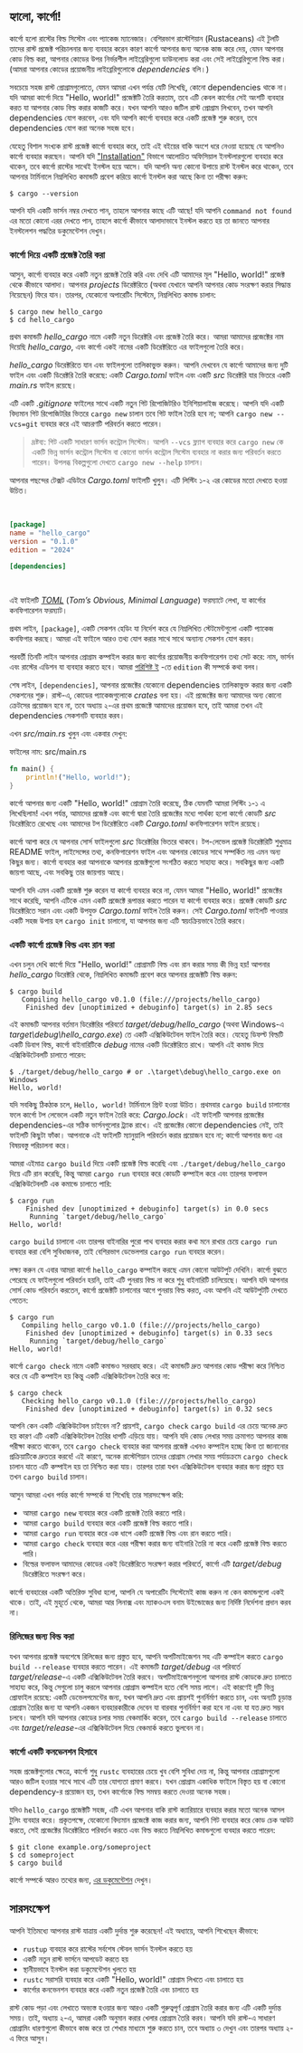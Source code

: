 ## হ্যালো, কার্গো!

কার্গো হলো রাস্টের বিল্ড সিস্টেম এবং প্যাকেজ ম্যানেজার। বেশিরভাগ রাস্টেশিয়ান (Rustaceans) এই টুলটি তাদের রাস্ট প্রজেক্ট পরিচালনার জন্য ব্যবহার করেন কারণ কার্গো আপনার জন্য অনেক কাজ করে দেয়, যেমন আপনার কোড বিল্ড করা, আপনার কোডের উপর নির্ভরশীল লাইব্রেরিগুলো ডাউনলোড করা এবং সেই লাইব্রেরিগুলো বিল্ড করা। (আমরা আপনার কোডের প্রয়োজনীয় লাইব্রেরিগুলোকে _dependencies_ বলি।)

সবচেয়ে সহজ রাস্ট প্রোগ্রামগুলোতে, যেমন আমরা এখন পর্যন্ত যেটি লিখেছি, কোনো dependencies থাকে না। যদি আমরা কার্গো দিয়ে "Hello, world!" প্রজেক্টটি তৈরি করতাম, তবে এটি কেবল কার্গোর সেই অংশটি ব্যবহার করত যা আপনার কোড বিল্ড করার কাজটি করে। যখন আপনি আরও জটিল রাস্ট প্রোগ্রাম লিখবেন, তখন আপনি dependencies যোগ করবেন, এবং যদি আপনি কার্গো ব্যবহার করে একটি প্রজেক্ট শুরু করেন, তবে dependencies যোগ করা অনেক সহজ হবে।

যেহেতু বিশাল সংখ্যক রাস্ট প্রজেক্ট কার্গো ব্যবহার করে, তাই এই বইয়ের বাকি অংশে ধরে নেওয়া হয়েছে যে আপনিও কার্গো ব্যবহার করছেন। আপনি যদি ["Installation"][installation]<!-- ignore --> বিভাগে আলোচিত অফিসিয়াল ইনস্টলারগুলো ব্যবহার করে থাকেন, তবে কার্গো রাস্টের সাথেই ইনস্টল হয়ে আসে। যদি আপনি অন্য কোনো উপায়ে রাস্ট ইনস্টল করে থাকেন, তবে আপনার টার্মিনালে নিম্নলিখিত কমান্ডটি প্রবেশ করিয়ে কার্গো ইনস্টল করা আছে কিনা তা পরীক্ষা করুন:

```console
$ cargo --version
```

আপনি যদি একটি ভার্সন নম্বর দেখতে পান, তাহলে আপনার কাছে এটি আছে! যদি আপনি `command not found` এর মতো কোনো এরর দেখতে পান, তাহলে কার্গো কীভাবে আলাদাভাবে ইনস্টল করতে হয় তা জানতে আপনার ইনস্টলেশন পদ্ধতির ডকুমেন্টেশন দেখুন।

### কার্গো দিয়ে একটি প্রজেক্ট তৈরি করা

আসুন, কার্গো ব্যবহার করে একটি নতুন প্রজেক্ট তৈরি করি এবং দেখি এটি আমাদের মূল "Hello, world!" প্রজেক্ট থেকে কীভাবে আলাদা। আপনার _projects_ ডিরেক্টরিতে (অথবা যেখানে আপনি আপনার কোড সংরক্ষণ করার সিদ্ধান্ত নিয়েছেন) ফিরে যান। তারপর, যেকোনো অপারেটিং সিস্টেমে, নিম্নলিখিত কমান্ড চালান:

```console
$ cargo new hello_cargo
$ cd hello_cargo
```

প্রথম কমান্ডটি _hello_cargo_ নামে একটি নতুন ডিরেক্টরি এবং প্রজেক্ট তৈরি করে। আমরা আমাদের প্রজেক্টের নাম দিয়েছি _hello_cargo_, এবং কার্গো একই নামের একটি ডিরেক্টরিতে এর ফাইলগুলো তৈরি করে।

_hello_cargo_ ডিরেক্টরিতে যান এবং ফাইলগুলো তালিকাভুক্ত করুন। আপনি দেখবেন যে কার্গো আমাদের জন্য দুটি ফাইল এবং একটি ডিরেক্টরি তৈরি করেছে: একটি _Cargo.toml_ ফাইল এবং একটি _src_ ডিরেক্টরি যার ভিতরে একটি _main.rs_ ফাইল রয়েছে।

এটি একটি _.gitignore_ ফাইলের সাথে একটি নতুন গিট রিপোজিটরিও ইনিশিয়ালাইজ করেছে। আপনি যদি একটি বিদ্যমান গিট রিপোজিটরির ভিতরে `cargo new` চালান তবে গিট ফাইল তৈরি হবে না; আপনি `cargo new --vcs=git` ব্যবহার করে এই আচরণটি পরিবর্তন করতে পারেন।

> দ্রষ্টব্য: গিট একটি সাধারণ ভার্সন কন্ট্রোল সিস্টেম। আপনি `--vcs` ফ্ল্যাগ ব্যবহার করে `cargo new` কে একটি ভিন্ন ভার্সন কন্ট্রোল সিস্টেম বা কোনো ভার্সন কন্ট্রোল সিস্টেম ব্যবহার না করার জন্য পরিবর্তন করতে পারেন। উপলব্ধ বিকল্পগুলো দেখতে `cargo new --help` চালান।

আপনার পছন্দের টেক্সট এডিটরে _Cargo.toml_ ফাইলটি খুলুন। এটি লিস্টিং ১-২ এর কোডের মতো দেখতে হওয়া উচিত।

<Listing number="1-2" file-name="Cargo.toml" caption="`cargo new` দ্বারা তৈরি *Cargo.toml* ফাইলের বিষয়বস্তু">

```toml
[package]
name = "hello_cargo"
version = "0.1.0"
edition = "2024"

[dependencies]
```

</Listing>

এই ফাইলটি [_TOML_][toml]<!-- ignore --> (_Tom’s Obvious, Minimal Language_) ফরম্যাটে লেখা, যা কার্গোর কনফিগারেশন ফরম্যাট।

প্রথম লাইন, `[package]`, একটি সেকশন হেডিং যা নির্দেশ করে যে নিম্নলিখিত স্টেটমেন্টগুলো একটি প্যাকেজ কনফিগার করছে। আমরা এই ফাইলে আরও তথ্য যোগ করার সাথে সাথে অন্যান্য সেকশন যোগ করব।

পরবর্তী তিনটি লাইন আপনার প্রোগ্রাম কম্পাইল করার জন্য কার্গোর প্রয়োজনীয় কনফিগারেশন তথ্য সেট করে: নাম, ভার্সন এবং রাস্টের এডিশন যা ব্যবহার করতে হবে। আমরা [পরিশিষ্ট ই][appendix-e]<!-- ignore --> -তে `edition` কী সম্পর্কে কথা বলব।

শেষ লাইন, `[dependencies]`, আপনার প্রজেক্টের যেকোনো dependencies তালিকাভুক্ত করার জন্য একটি সেকশনের শুরু। রাস্ট-এ, কোডের প্যাকেজগুলোকে _crates_ বলা হয়। এই প্রজেক্টের জন্য আমাদের অন্য কোনো ক্রেটসের প্রয়োজন হবে না, তবে অধ্যায় ২-এর প্রথম প্রজেক্টে আমাদের প্রয়োজন হবে, তাই আমরা তখন এই dependencies সেকশনটি ব্যবহার করব।

এখন _src/main.rs_ খুলুন এবং একবার দেখুন:

<span class="filename">ফাইলের নাম: src/main.rs</span>

```rust
fn main() {
    println!("Hello, world!");
}
```

কার্গো আপনার জন্য একটি "Hello, world!" প্রোগ্রাম তৈরি করেছে, ঠিক যেমনটি আমরা লিস্টিং ১-১ এ লিখেছিলাম! এখন পর্যন্ত, আমাদের প্রজেক্ট এবং কার্গো দ্বারা তৈরি প্রজেক্টের মধ্যে পার্থক্য হলো কার্গো কোডটি _src_ ডিরেক্টরিতে রেখেছে এবং আমাদের টপ ডিরেক্টরিতে একটি _Cargo.toml_ কনফিগারেশন ফাইল রয়েছে।

কার্গো আশা করে যে আপনার সোর্স ফাইলগুলো _src_ ডিরেক্টরির ভিতরে থাকবে। টপ-লেভেল প্রজেক্ট ডিরেক্টরিটি শুধুমাত্র README ফাইল, লাইসেন্সের তথ্য, কনফিগারেশন ফাইল এবং আপনার কোডের সাথে সম্পর্কিত নয় এমন অন্য কিছুর জন্য। কার্গো ব্যবহার করা আপনাকে আপনার প্রজেক্টগুলো সংগঠিত করতে সাহায্য করে। সবকিছুর জন্য একটি জায়গা আছে, এবং সবকিছু তার জায়গায় আছে।

আপনি যদি এমন একটি প্রজেক্ট শুরু করেন যা কার্গো ব্যবহার করে না, যেমন আমরা "Hello, world!" প্রজেক্টের সাথে করেছি, আপনি এটিকে এমন একটি প্রজেক্টে রূপান্তর করতে পারেন যা কার্গো ব্যবহার করে। প্রজেক্ট কোডটি _src_ ডিরেক্টরিতে সরান এবং একটি উপযুক্ত _Cargo.toml_ ফাইল তৈরি করুন। সেই _Cargo.toml_ ফাইলটি পাওয়ার একটি সহজ উপায় হল `cargo init` চালানো, যা আপনার জন্য এটি স্বয়ংক্রিয়ভাবে তৈরি করবে।

### একটি কার্গো প্রজেক্ট বিল্ড এবং রান করা

এখন চলুন দেখি কার্গো দিয়ে "Hello, world!" প্রোগ্রামটি বিল্ড এবং রান করার সময় কী ভিন্ন হয়! আপনার _hello_cargo_ ডিরেক্টরি থেকে, নিম্নলিখিত কমান্ডটি প্রবেশ করে আপনার প্রজেক্টটি বিল্ড করুন:

```console
$ cargo build
   Compiling hello_cargo v0.1.0 (file:///projects/hello_cargo)
    Finished dev [unoptimized + debuginfo] target(s) in 2.85 secs
```

এই কমান্ডটি আপনার বর্তমান ডিরেক্টরির পরিবর্তে _target/debug/hello_cargo_ (অথবা Windows-এ _target\debug\hello_cargo.exe_) তে একটি এক্সিকিউটেবল ফাইল তৈরি করে। যেহেতু ডিফল্ট বিল্ডটি একটি ডিবাগ বিল্ড, কার্গো বাইনারিটিকে _debug_ নামের একটি ডিরেক্টরিতে রাখে। আপনি এই কমান্ড দিয়ে এক্সিকিউটেবলটি চালাতে পারেন:

```console
$ ./target/debug/hello_cargo # or .\target\debug\hello_cargo.exe on Windows
Hello, world!
```

যদি সবকিছু ঠিকঠাক চলে, `Hello, world!` টার্মিনালে প্রিন্ট হওয়া উচিত। প্রথমবার `cargo build` চালানোর ফলে কার্গো টপ লেভেলে একটি নতুন ফাইল তৈরি করে: _Cargo.lock_। এই ফাইলটি আপনার প্রজেক্টের dependencies-এর সঠিক ভার্সনগুলোর ট্র্যাক রাখে। এই প্রজেক্টের কোনো dependencies নেই, তাই ফাইলটি কিছুটা ফাঁকা। আপনাকে এই ফাইলটি ম্যানুয়ালি পরিবর্তন করার প্রয়োজন হবে না; কার্গো আপনার জন্য এর বিষয়বস্তু পরিচালনা করে।

আমরা এইমাত্র `cargo build` দিয়ে একটি প্রজেক্ট বিল্ড করেছি এবং `./target/debug/hello_cargo` দিয়ে এটি রান করেছি, কিন্তু আমরা `cargo run` ব্যবহার করে কোডটি কম্পাইল করে এবং তারপর ফলাফল এক্সিকিউটেবলটি এক কমান্ডে চালাতে পারি:

```console
$ cargo run
    Finished dev [unoptimized + debuginfo] target(s) in 0.0 secs
     Running `target/debug/hello_cargo`
Hello, world!
```

`cargo build` চালানো এবং তারপর বাইনারির পুরো পাথ ব্যবহার করার কথা মনে রাখার চেয়ে `cargo run` ব্যবহার করা বেশি সুবিধাজনক, তাই বেশিরভাগ ডেভেলপার `cargo run` ব্যবহার করেন।

লক্ষ্য করুন যে এবার আমরা কার্গো `hello_cargo` কম্পাইল করছে এমন কোনো আউটপুট দেখিনি। কার্গো বুঝতে পেরেছে যে ফাইলগুলো পরিবর্তন হয়নি, তাই এটি পুনরায় বিল্ড না করে শুধু বাইনারিটি চালিয়েছে। আপনি যদি আপনার সোর্স কোড পরিবর্তন করতেন, কার্গো প্রজেক্টটি চালানোর আগে পুনরায় বিল্ড করত, এবং আপনি এই আউটপুটটি দেখতে পেতেন:

```console
$ cargo run
   Compiling hello_cargo v0.1.0 (file:///projects/hello_cargo)
    Finished dev [unoptimized + debuginfo] target(s) in 0.33 secs
     Running `target/debug/hello_cargo`
Hello, world!
```

কার্গো `cargo check` নামে একটি কমান্ডও সরবরাহ করে। এই কমান্ডটি দ্রুত আপনার কোড পরীক্ষা করে নিশ্চিত করে যে এটি কম্পাইল হয় কিন্তু একটি এক্সিকিউটেবল তৈরি করে না:

```console
$ cargo check
   Checking hello_cargo v0.1.0 (file:///projects/hello_cargo)
    Finished dev [unoptimized + debuginfo] target(s) in 0.32 secs
```

আপনি কেন একটি এক্সিকিউটেবল চাইবেন না? প্রায়শই, `cargo check` `cargo build` এর চেয়ে অনেক দ্রুত হয় কারণ এটি একটি এক্সিকিউটেবল তৈরির ধাপটি এড়িয়ে যায়। আপনি যদি কোড লেখার সময় ক্রমাগত আপনার কাজ পরীক্ষা করতে থাকেন, তবে `cargo check` ব্যবহার করা আপনার প্রজেক্ট এখনও কম্পাইল হচ্ছে কিনা তা জানানোর প্রক্রিয়াটিকে দ্রুততর করবে! এই কারণে, অনেক রাস্টেশিয়ান তাদের প্রোগ্রাম লেখার সময় পর্যায়ক্রমে `cargo check` চালান যাতে এটি কম্পাইল হয় তা নিশ্চিত করা যায়। তারপর তারা যখন এক্সিকিউটেবল ব্যবহার করার জন্য প্রস্তুত হয় তখন `cargo build` চালান।

আসুন আমরা এখন পর্যন্ত কার্গো সম্পর্কে যা শিখেছি তার সারসংক্ষেপ করি:

- আমরা `cargo new` ব্যবহার করে একটি প্রজেক্ট তৈরি করতে পারি।
- আমরা `cargo build` ব্যবহার করে একটি প্রজেক্ট বিল্ড করতে পারি।
- আমরা `cargo run` ব্যবহার করে এক ধাপে একটি প্রজেক্ট বিল্ড এবং রান করতে পারি।
- আমরা `cargo check` ব্যবহার করে এরর পরীক্ষা করার জন্য বাইনারি তৈরি না করে একটি প্রজেক্ট বিল্ড করতে পারি।
- বিল্ডের ফলাফল আমাদের কোডের একই ডিরেক্টরিতে সংরক্ষণ করার পরিবর্তে, কার্গো এটি _target/debug_ ডিরেক্টরিতে সংরক্ষণ করে।

কার্গো ব্যবহারের একটি অতিরিক্ত সুবিধা হলো, আপনি যে অপারেটিং সিস্টেমেই কাজ করুন না কেন কমান্ডগুলো একই থাকে। তাই, এই মুহূর্তে থেকে, আমরা আর লিনাক্স এবং ম্যাকওএস বনাম উইন্ডোজের জন্য নির্দিষ্ট নির্দেশনা প্রদান করব না।

### রিলিজের জন্য বিল্ড করা

যখন আপনার প্রজেক্ট অবশেষে রিলিজের জন্য প্রস্তুত হবে, আপনি অপটিমাইজেশন সহ এটি কম্পাইল করতে `cargo build --release` ব্যবহার করতে পারেন। এই কমান্ডটি _target/debug_ এর পরিবর্তে _target/release_-এ একটি এক্সিকিউটেবল তৈরি করবে। অপটিমাইজেশনগুলো আপনার রাস্ট কোডকে দ্রুত চালাতে সাহায্য করে, কিন্তু সেগুলো চালু করলে আপনার প্রোগ্রাম কম্পাইল হতে বেশি সময় লাগে। এই কারণেই দুটি ভিন্ন প্রোফাইল রয়েছে: একটি ডেভেলপমেন্টের জন্য, যখন আপনি দ্রুত এবং প্রায়শই পুনর্নির্মাণ করতে চান, এবং অন্যটি চূড়ান্ত প্রোগ্রাম তৈরির জন্য যা আপনি একজন ব্যবহারকারীকে দেবেন যা বারবার পুনর্নির্মাণ করা হবে না এবং যা যত দ্রুত সম্ভব চলবে। আপনি যদি আপনার কোডের চলার সময় বেঞ্চমার্কিং করেন, তবে `cargo build --release` চালাতে এবং _target/release_-এর এক্সিকিউটেবল দিয়ে বেঞ্চমার্ক করতে ভুলবেন না।

### কার্গো একটি কনভেনশন হিসাবে

সহজ প্রজেক্টগুলোর ক্ষেত্রে, কার্গো শুধু `rustc` ব্যবহারের চেয়ে খুব বেশি সুবিধা দেয় না, কিন্তু আপনার প্রোগ্রামগুলো আরও জটিল হওয়ার সাথে সাথে এটি তার যোগ্যতা প্রমাণ করবে। যখন প্রোগ্রাম একাধিক ফাইলে বিস্তৃত হয় বা কোনো dependency-র প্রয়োজন হয়, তখন কার্গোকে বিল্ড সমন্বয় করতে দেওয়া অনেক সহজ।

যদিও `hello_cargo` প্রজেক্টটি সহজ, এটি এখন আপনার বাকি রাস্ট ক্যারিয়ারে ব্যবহার করার মতো অনেক আসল টুলিং ব্যবহার করে। প্রকৃতপক্ষে, যেকোনো বিদ্যমান প্রজেক্টে কাজ করার জন্য, আপনি গিট ব্যবহার করে কোড চেক আউট করতে, সেই প্রজেক্টের ডিরেক্টরিতে পরিবর্তন করতে এবং বিল্ড করতে নিম্নলিখিত কমান্ডগুলো ব্যবহার করতে পারেন:

```console
$ git clone example.org/someproject
$ cd someproject
$ cargo build
```

কার্গো সম্পর্কে আরও তথ্যের জন্য, [এর ডকুমেন্টেশন][cargo] দেখুন।

## সারসংক্ষেপ

আপনি ইতিমধ্যে আপনার রাস্ট যাত্রায় একটি দুর্দান্ত শুরু করেছেন! এই অধ্যায়ে, আপনি শিখেছেন কীভাবে:

- `rustup` ব্যবহার করে রাস্টের সর্বশেষ স্টেবল ভার্সন ইনস্টল করতে হয়
- একটি নতুন রাস্ট ভার্সনে আপডেট করতে হয়
- স্থানীয়ভাবে ইনস্টল করা ডকুমেন্টেশন খুলতে হয়
- `rustc` সরাসরি ব্যবহার করে একটি "Hello, world!" প্রোগ্রাম লিখতে এবং চালাতে হয়
- কার্গোর কনভেনশন ব্যবহার করে একটি নতুন প্রজেক্ট তৈরি এবং চালাতে হয়

রাস্ট কোড পড়া এবং লেখাতে অভ্যস্ত হওয়ার জন্য আরও একটি গুরুত্বপূর্ণ প্রোগ্রাম তৈরি করার জন্য এটি একটি দুর্দান্ত সময়। তাই, অধ্যায় ২-এ, আমরা একটি অনুমান করার খেলার প্রোগ্রাম তৈরি করব। আপনি যদি রাস্ট-এ সাধারণ প্রোগ্রামিং ধারণাগুলো কীভাবে কাজ করে তা শেখার মাধ্যমে শুরু করতে চান, তবে অধ্যায় ৩ দেখুন এবং তারপর অধ্যায় ২-এ ফিরে আসুন।

[installation]: ch01-01-installation.html#installation
[toml]: https://toml.io
[appendix-e]: appendix-05-editions.html
[cargo]: https://doc.rust-lang.org/cargo/
